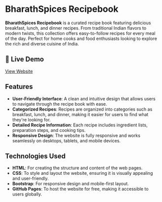 # BharathSpices Recipebook

**BharathSpices Recipebook** is a curated recipe book featuring delicious breakfast, lunch, and dinner recipes. From traditional Indian flavors to modern twists, this collection offers easy-to-follow recipes for every meal of the day. Perfect for home cooks and food enthusiasts looking to explore the rich and diverse cuisine of India.

## 🔗 Live Demo
[View Website](https://patelcodes26.github.io/BharathSpices-Recipebook/)

## Features

- **User-Friendly Interface**: A clean and intuitive design that allows users to navigate through the recipe book with ease.
- **Categorized Recipes**: Recipes are organized into categories such as breakfast, lunch, and dinner, making it easier for users to find what they're looking for.
- **Detailed Recipe Information**: Each recipe includes ingredient lists, preparation steps, and cooking tips.
- **Responsive Design**: The website is fully responsive and works seamlessly on desktops, tablets, and mobile devices.

## Technologies Used

- **HTML**: For creating the structure and content of the web pages.
- **CSS**: To style and layout the website, ensuring it is visually appealing and user-friendly.
- **Bootstrap**: For responsive design and mobile-first layout.
- **GitHub Pages**: To host the website for free, making it accessible to users globally.

